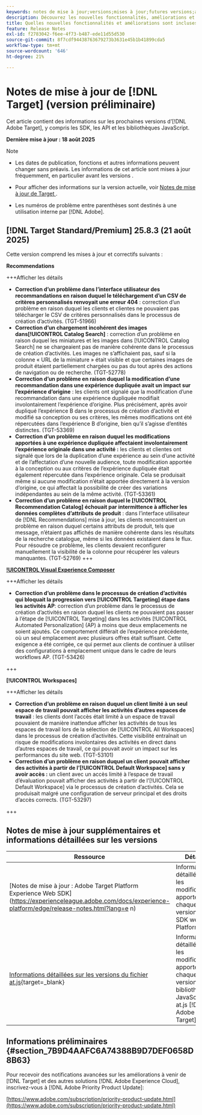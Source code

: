```yaml
---
keywords: notes de mise à jour;versions;mises à jour;futures versions;améliorations;nouvelles fonctionnalités;correctifs;mises à jour;version préliminaire;accès anticipé
description: Découvrez les nouvelles fonctionnalités, améliorations et correctifs de la prochaine version dʼ [!DNL Target], notamment les SDK, les API et les bibliothèques JavaScript.
title: Quelles nouvelles fonctionnalités et améliorations sont incluses dans la prochaine version de [!DNL Target] ?
feature: Release Notes
exl-id: f2783042-f6ee-4f73-b487-ede11d55d530
source-git-commit: 8f7cdf94438763679273b3631e45b1b41899cda5
workflow-type: tm+mt
source-wordcount: '646'
ht-degree: 21%

---
```


# Notes de mise à jour de [!DNL Target] (version préliminaire)

Cet article contient des informations sur les prochaines versions d’[!DNL Adobe Target], y compris les SDK, les API et les bibliothèques JavaScript.

**Dernière mise à jour : 18 août 2025**

>[!NOTE]
>
>* Les dates de publication, fonctions et autres informations peuvent changer sans préavis. Les informations de cet article sont mises à jour fréquemment, en particulier avant les versions .
>
>* Pour afficher des informations sur la version actuelle, voir [ Notes de mise à jour de Target ](release-notes.md).
>
>* Les numéros de problème entre parenthèses sont destinés à une utilisation interne par [!DNL Adobe].

## [!DNL Target Standard/Premium] 25.8.3 (21 août 2025)

Cette version comprend les mises à jour et correctifs suivants :

**Recommendations**

+++Afficher les détails
* **Correction d’un problème dans l’interface utilisateur des recommandations en raison duquel le téléchargement d’un CSV de critères personnalisés renvoyait une erreur 404** : correction d’un problème en raison duquel les clients et clientes ne pouvaient pas télécharger le CSV de critères personnalisés dans le processus de création d’activités. (TGT-51966)
* **Correction d’un chargement incohérent des images dans[!UICONTROL Catalog Search]** : correction d’un problème en raison duquel les miniatures et les images dans [!UICONTROL  Catalog Search] ne se chargeaient pas de manière cohérente dans le processus de création d’activités. Les images ne s’affichaient pas, sauf si la colonne « URL de la miniature » était visible et que certaines images de produit étaient partiellement chargées ou pas du tout après des actions de navigation ou de recherche. (TGT-52778)
* **Correction d’un problème en raison duquel la modification d’une recommandation dans une expérience dupliquée avait un impact sur l’expérience d’origine** : les clients ont signalé que la modification d’une recommandation dans une expérience dupliquée modifiait involontairement l’expérience d’origine. Plus précisément, après avoir dupliqué l’expérience B dans le processus de création d’activité et modifié sa conception ou ses critères, les mêmes modifications ont été répercutées dans l’expérience B d’origine, bien qu’il s’agisse d’entités distinctes. (TGT-53369)
* **Correction d’un problème en raison duquel les modifications apportées à une expérience dupliquée affectaient involontairement l’expérience originale dans une activité :** les clients et clientes ont signalé que lors de la duplication d’une expérience au sein d’une activité et de l’affectation d’une nouvelle audience, toute modification apportée à la conception ou aux critères de l’expérience dupliquée était également répercutée dans l’expérience originale. Cela se produisait même si aucune modification n’était apportée directement à la version d’origine, ce qui affectait la possibilité de créer des variations indépendantes au sein de la même activité. (TGT-53361)
* **Correction d’un problème en raison duquel le [!UICONTROL Recommendation Catalog] échouait par intermittence à afficher les données complètes d’attributs de produit** : dans l’interface utilisateur de [!DNL Recommendations] mise à jour, les clients rencontraient un problème en raison duquel certains attributs de produit, tels que message, n’étaient pas affichés de manière cohérente dans les résultats de la recherche catalogue, même si les données existaient dans le flux. Pour résoudre ce problème, les clients devaient reconfigurer manuellement la visibilité de la colonne pour récupérer les valeurs manquantes. (TGT-52769)
+++

**[!UICONTROL Visual Experience Composer](VEC)**

+++Afficher les détails
* **Correction d’un problème dans le processus de création d’activités qui bloquait la progression vers [!UICONTROL Targeting] étape dans les activités AP**: correction d’un problème dans le processus de création d’activités en raison duquel les clients ne pouvaient pas passer à l’étape de [!UICONTROL Targeting] dans les activités [!UICONTROL Automated Personalization] (AP) à moins que deux emplacements ne soient ajoutés. Ce comportement différait de l’expérience précédente, où un seul emplacement avec plusieurs offres était suffisant. Cette exigence a été corrigée, ce qui permet aux clients de continuer à utiliser des configurations à emplacement unique dans le cadre de leurs workflows AP. (TGT-53426)

+++

**[!UICONTROL Workspaces]**

+++Afficher les détails
* **Correction d’un problème en raison duquel un client limité à un seul espace de travail pouvait afficher les activités d’autres espaces de travail** : les clients dont l’accès était limité à un espace de travail pouvaient de manière inattendue afficher les activités de tous les espaces de travail lors de la sélection de [!UICONTROL All Workspaces] dans le processus de création d’activités. Cette visibilité entraînait un risque de modifications involontaires des activités en direct dans d’autres espaces de travail, ce qui pouvait avoir un impact sur les performances du site web. (TGT-53101)
* **Correction d’un problème en raison duquel un client pouvait afficher des activités à partir de l’[!UICONTROL Default Workspace] sans y avoir accès :** un client avec un accès limité à l’espace de travail d’évaluation pouvait afficher des activités à partir de l’[!UICONTROL Default Workspace] via le processus de création d’activités. Cela se produisait malgré une configuration de serveur principal et des droits d’accès corrects. (TGT-53297)

+++

## Notes de mise à jour supplémentaires et informations détaillées sur les versions

| Ressource | Détails |
|--- |--- |
| [Notes de mise à jour : Adobe Target Platform Experience Web SDK]&#x200B;(https://experienceleague.adobe.com/docs/experience-platform/edge/release-notes.html?lang=e n) | Informations détaillées sur les modifications apportées à chaque version du SDK web Platform. |
| [Informations détaillées sur les versions du fichier at.js](https://experienceleague.adobe.com/docs/target-dev/developer/client-side/at-js-implementation/target-atjs-versions.html?lang=fr){target=_blank} | Informations détaillées sur les modifications apportées à chaque version de la bibliothèque JavaScript at.js [!DNL Adobe Target]. |

## Informations préliminaires {#section_7B9D4AAFC6A74388B9D7DEF0658D8B63}

Pour recevoir des notifications avancées sur les améliorations à venir de [!DNL Target] et des autres solutions [!DNL Adobe Experience Cloud], inscrivez-vous à [!DNL Adobe Priority Product Update]:

[https://www.adobe.com/subscription/priority-product-update.html](https://www.adobe.com/subscription/priority-product-update.html)
